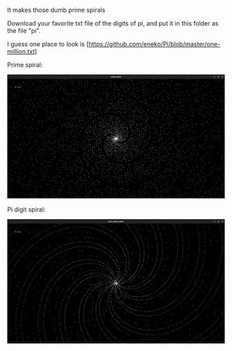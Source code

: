 It makes those dumb prime spirals

Download your favorite txt file of the digits of pi, and put it in this folder as the file "pi".

I guess one place to look is [https://github.com/eneko/Pi/blob/master/one-million.txt]

Prime spiral:

![prime spiral](prime-spiral.png)

Pi digit spiral:

![pi spiral](pi-spiral.png)

